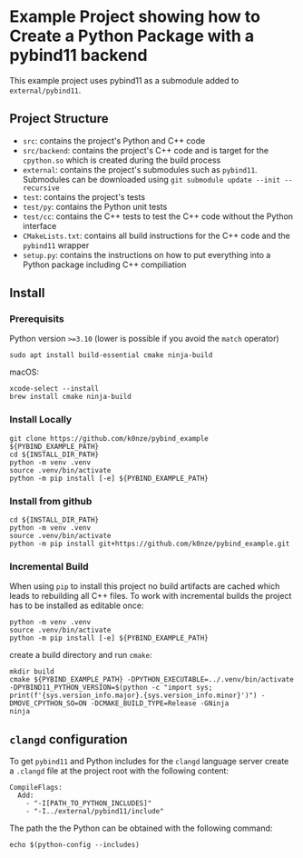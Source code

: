 # Example Project showing how to Create a Python Package with a pybind11 backend

This example project uses pybind11 as a submodule added to `external/pybind11`.

## Project Structure

* `src`: contains the project's Python and C++ code
* `src/backend`: contains the project's C++ code and is target for the `cpython.so` which is created during the build process
* `external`: contains the project's submodules such as `pybind11`. Submodules can be downloaded using `git submodule update --init --recursive`
* `test`: contains the project's tests
* `test/py`: contains the Python unit tests
* `test/cc`: contains the C++ tests to test the C++ code without the Python interface
* `CMakeLists.txt`: contains all build instructions for the C++ code and the `pybind11` wrapper
* `setup.py`: contains the instructions on how to put everything into a Python package including C++ compiliation

## Install

### Prerequisits

Python version `>=3.10` (lower is possible if you avoid the `match` operator)

```
sudo apt install build-essential cmake ninja-build
```

macOS:
```
xcode-select --install
brew install cmake ninja-build
```

### Install Locally

```
git clone https://github.com/k0nze/pybind_example ${PYBIND_EXAMPLE_PATH}
cd ${INSTALL_DIR_PATH}
python -m venv .venv
source .venv/bin/activate
python -m pip install [-e] ${PYBIND_EXAMPLE_PATH}
```

### Install from github

```
cd ${INSTALL_DIR_PATH}
python -m venv .venv
source .venv/bin/activate
python -m pip install git+https://github.com/k0nze/pybind_example.git
```

### Incremental Build

When using `pip` to install this project no build artifacts are cached which leads to rebuilding all C++ files. To work with incremental builds the project has to be installed as editable once:

```
python -m venv .venv
source .venv/bin/activate
python -m pip install [-e] ${PYBIND_EXAMPLE_PATH}
```

create a build directory and run `cmake`:
```
mkdir build
cmake ${PYBIND_EXAMPLE_PATH} -DPYTHON_EXECUTABLE=../.venv/bin/activate -DPYBIND11_PYTHON_VERSION=$(python -c "import sys; print(f'{sys.version_info.major}.{sys.version_info.minor}')") -DMOVE_CPYTHON_SO=ON -DCMAKE_BUILD_TYPE=Release -GNinja
ninja
```

## `clangd` configuration

To get `pybind11` and Python includes for the `clangd` language server create a `.clangd` file at the project root with the following content:

```
CompileFlags:
  Add:
    - "-I[PATH_TO_PYTHON_INCLUDES]"
    - "-I../external/pybind11/include"
```

The path the the Python can be obtained with the following command:

```
echo $(python-config --includes)
```

